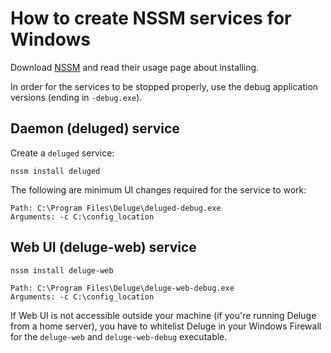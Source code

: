 # How to create NSSM services for Windows

Download ​[NSSM] and read their usage page about installing.

In order for the services to be stopped properly, use the debug application
versions (ending in `-debug.exe`).

## Daemon (deluged) service

Create a `deluged` service:

```console
nssm install deluged
```

The following are minimum UI changes required for the service to work:

```
Path: C:\Program Files\Deluge\deluged-debug.exe
Arguments: -c C:\config_location
```

## Web UI (deluge-web) service

```console
nssm install deluge-web
```

```
Path: C:\Program Files\Deluge\deluge-web-debug.exe
Arguments: -c C:\config_location
```

If Web UI is not accessible outside your machine (if you're running
Deluge from a home server), you have to whitelist Deluge in your Windows
Firewall for the `deluge-web` and `deluge-web-debug` executable.

[nssm]: http://nssm.cc/
